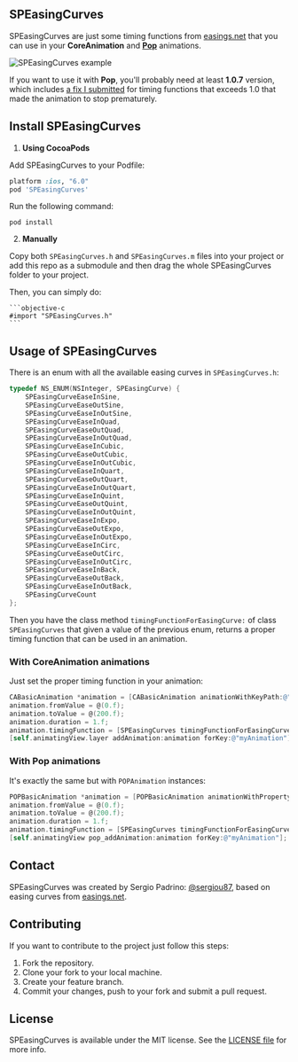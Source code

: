 ## SPEasingCurves

SPEasingCurves are just some timing functions from [easings.net](http://easings.net) that you can use in your **CoreAnimation** and [**Pop**](http://github.com/facebook/pop) animations.

![SPEasingCurves example](https://raw.github.com/sergiou87/SPEasingCurves/master/SPEasingCurvesExample/example.gif)

If you want to use it with **Pop**, you'll probably need at least **1.0.7** version, which includes [a fix I submitted](https://github.com/facebook/pop/pull/141) for timing functions that exceeds 1.0 that made the animation to stop prematurely.

## Install SPEasingCurves

1. **Using CocoaPods**

  Add SPEasingCurves to your Podfile:

  ```ruby
  platform :ios, "6.0"
  pod 'SPEasingCurves'
  ```

  Run the following command:

  ```
  pod install
  ```

2. **Manually**

  Copy both `SPEasingCurves.h` and `SPEasingCurves.m` files into your project or add this repo as a submodule and then drag the whole SPEasingCurves folder to your project.
  
  Then, you can simply do:

    ```objective-c
    #import "SPEasingCurves.h"
    ```

## Usage of SPEasingCurves

There is an enum with all the available easing curves in `SPEasingCurves.h`:

```objective-c
typedef NS_ENUM(NSInteger, SPEasingCurve) {
    SPEasingCurveEaseInSine,
    SPEasingCurveEaseOutSine,
    SPEasingCurveEaseInOutSine,
    SPEasingCurveEaseInQuad,
    SPEasingCurveEaseOutQuad,
    SPEasingCurveEaseInOutQuad,
    SPEasingCurveEaseInCubic,
    SPEasingCurveEaseOutCubic,
    SPEasingCurveEaseInOutCubic,
    SPEasingCurveEaseInQuart,
    SPEasingCurveEaseOutQuart,
    SPEasingCurveEaseInOutQuart,
    SPEasingCurveEaseInQuint,
    SPEasingCurveEaseOutQuint,
    SPEasingCurveEaseInOutQuint,
    SPEasingCurveEaseInExpo,
    SPEasingCurveEaseOutExpo,
    SPEasingCurveEaseInOutExpo,
    SPEasingCurveEaseInCirc,
    SPEasingCurveEaseOutCirc,
    SPEasingCurveEaseInOutCirc,
    SPEasingCurveEaseInBack,
    SPEasingCurveEaseOutBack,
    SPEasingCurveEaseInOutBack,
    SPEasingCurveCount
};
```

Then you have the class method `timingFunctionForEasingCurve:` of class `SPEasingCurves` that given a value of the previous enum, returns a proper timing function that can be used in an animation.

### With CoreAnimation animations

Just set the proper timing function in your animation:

```objective-c
CABasicAnimation *animation = [CABasicAnimation animationWithKeyPath:@"position.x"];
animation.fromValue = @(0.f);
animation.toValue = @(200.f);
animation.duration = 1.f;
animation.timingFunction = [SPEasingCurves timingFunctionForEasingCurve:SPEasingCurveEaseInOutBack];
[self.animatingView.layer addAnimation:animation forKey:@"myAnimation"];
```

### With Pop animations

It's exactly the same but with `POPAnimation` instances:

```objective-c
POPBasicAnimation *animation = [POPBasicAnimation animationWithPropertyNamed:kPOPViewFrame];
animation.fromValue = @(0.f);
animation.toValue = @(200.f);
animation.duration = 1.f;
animation.timingFunction = [SPEasingCurves timingFunctionForEasingCurve:SPEasingCurveEaseInOutBack];
[self.animatingView pop_addAnimation:animation forKey:@"myAnimation"];
```

## Contact

SPEasingCurves was created by Sergio Padrino: [@sergiou87](https://twitter.com/sergiou87), based on easing curves from  [easings.net](http://easings.net).

## Contributing

If you want to contribute to the project just follow this steps:

1. Fork the repository.
2. Clone your fork to your local machine.
3. Create your feature branch.
4. Commit your changes, push to your fork and submit a pull request.

## License

SPEasingCurves is available under the MIT license. See the [LICENSE file](https://github.com/sergiou87/SPEasingCurves/blob/master/LICENSE) for more info.
